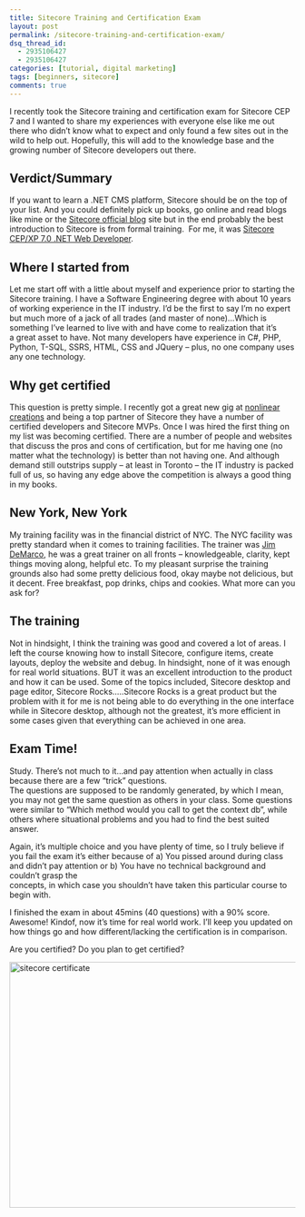 ```yaml
---
title: Sitecore Training and Certification Exam
layout: post
permalink: /sitecore-training-and-certification-exam/
dsq_thread_id:
  - 2935106427
  - 2935106427
categories: [tutorial, digital marketing]
tags: [beginners, sitecore]
comments: true
---
```

I recently took the Sitecore training and certification exam for Sitecore CEP 7 and I wanted to share my experiences with everyone else like me out there who didn&#8217;t know what to expect and only found a few sites out in the wild to help out. Hopefully, this will add to the knowledge base and the growing number of Sitecore developers out there.

## Verdict/Summary

If you want to learn a .NET CMS platform, Sitecore should be on the top of your list. And you could definitely pick up books, go online and read blogs like mine or the <a title="Sitecore blog" href="http://www.sitecore.net/Learn/Blogs/Technical-Blogs.aspx" target="_blank">Sitecore official blog</a> site but in the end probably the best introduction to Sitecore is from formal training.  For me, it was <a title="Sitecore Training" href="http://www.sitecore.net/Services-and-Support/Training/Developer-trainings/WND-Sitecore-Website-Development-for-NET-Developers.aspx" target="_blank">Sitecore CEP/XP 7.0 .NET Web Developer</a>.

<!--more-->

## Where I started from

Let me start off with a little about myself and experience prior to starting the Sitecore training. I have a Software Engineering degree with about 10 years of working experience in the IT industry. I&#8217;d be the first to say I&#8217;m no expert but much more of a jack of all trades (and master of none)&#8230;Which is something I&#8217;ve learned to live with and have come to realization that it&#8217;s a great asset to have. Not many developers have experience in C#, PHP, Python, T-SQL, SSRS, HTML, CSS and JQuery &#8211; plus, no one company uses any one technology.

## Why get certified

This question is pretty simple. I recently got a great new gig at <a title="nonlinear creations" href="http://www.nonlinearcreations.com/" target="_blank">nonlinear creations</a> and being a top partner of Sitecore they have a number of certified developers and Sitecore MVPs. Once I was hired the first thing on my list was becoming certified. There are a number of people and websites that discuss the pros and cons of certification, but for me having one (no matter what the technology) is better than not having one. And although demand still outstrips supply &#8211; at least in Toronto &#8211; the IT industry is packed full of us, so having any edge above the competition is always a good thing in my books.

## New York, New York

My training facility was in the financial district of NYC. The NYC facility was pretty standard when it comes to training facilities. The trainer was <a title="Jim DeMarco" href="http://www.linkedin.com/in/jimdemarco3" target="_blank">Jim DeMarco</a>, he was a great trainer on all fronts &#8211; knowledgeable, clarity, kept things moving along, helpful etc. To my pleasant surprise the training grounds also had some pretty delicious food, okay maybe not delicious, but it decent. Free breakfast, pop drinks, chips and cookies. What more can you ask for?

## The training

Not in hindsight, I think the training was good and covered a lot of areas. I left the course knowing how to install Sitecore, configure items, create layouts, deploy the website and debug. In hindsight, none of it was enough for real world situations. BUT it was an excellent introduction to the product and how it can be used. Some of the topics included, Sitecore desktop and page editor, Sitecore Rocks&#8230;..Sitecore Rocks is a great product but the problem with it for me is not being able to do everything in the one interface while in Sitecore desktop, although not the greatest, it&#8217;s more efficient in some cases given that everything can be achieved in one area.

## Exam Time!

Study. There&#8217;s not much to it&#8230;and pay attention when actually in class because there are a few &#8220;trick&#8221; questions.  
The questions are supposed to be randomly generated, by which I mean, you may not get the same question as others in your class. Some questions were similar to &#8220;Which method would you call to get the context db&#8221;, while others where situational problems and you had to find the best suited answer.

Again, it&#8217;s multiple choice and you have plenty of time, so I truly believe if you fail the exam it&#8217;s either because of a) You pissed around during class and didn&#8217;t pay attention or b) You have no technical background and couldn&#8217;t grasp the  
concepts, in which case you shouldn&#8217;t have taken this particular course to begin with.

I finished the exam in about 45mins (40 questions) with a 90% score. Awesome! Kindof, now it&#8217;s time for real world work. I&#8217;ll keep you updated on how things go and how different/lacking the certification is in comparison.

Are you certified? Do you plan to get certified?

<img class="aligncenter wp-image-68 " src="http://jasoncarter.io/wordpress/wp-content/uploads/2014/08/sitecore_certificate-1024x768.png" alt="sitecore certificate" width="577" height="433" />